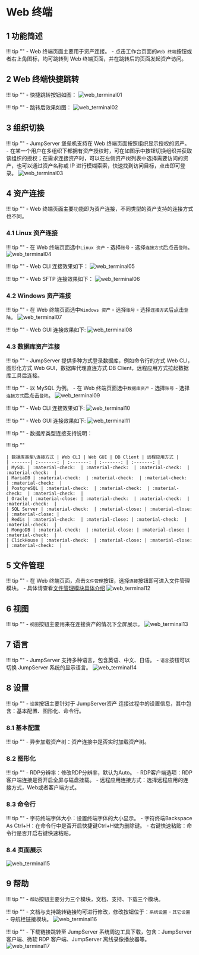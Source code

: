 # Web 终端

## 1 功能简述
!!! tip ""
    - Web 终端页面主要用于资产连接。
    - 点击工作台页面的`Web 终端`按钮或者右上角图标，均可跳转到 Web 终端页面，并在跳转后的页面发起资产访问。

## 2 Web 终端快捷跳转
!!! tip ""
    - 快捷跳转按钮如图：
![web_terminal01](../../img/web_terminal01.png)

!!! tip ""
    - 跳转后效果如图：
![web_terminal02](../../img/web_terminal02.png)

## 3 组织切换
!!! tip ""
    - JumpServer 堡垒机支持在 Web 终端页面按照组织显示授权的资产。
    - 在某一个用户在多组织下都拥有资产授权时，可在如图示中按钮切换组织并获取该组织的授权；在需求连接资产时，可以在左侧资产树列表中选择需要访问的资产，也可以通过资产名称或 IP 进行模糊索索，快速找到访问目标，点击即可登录。
![web_terminal03](../../img/web_terminal03.png)

## 4 资产连接
!!! tip ""
    - Web 终端页面主要功能即为资产连接，不同类型的资产支持的连接方式也不同。

### 4.1 Linux 资产连接
!!! tip ""
    - 在 Web 终端页面选中`Linux 资产` - 选择`账号` - 选择`连接方式`后点击`登陆`。
![web_terminal04](../../img/web_terminal04.png)

!!! tip ""
    - Web CLI 连接效果如下：
![web_terminal05](../../img/web_terminal05.png)

!!! tip ""
    - Web SFTP 连接效果如下：
![web_terminal06](../../img/web_terminal06.png)

### 4.2 Windows 资产连接
!!! tip ""
    - 在 Web 终端页面选中`Windows 资产` - 选择`账号` - 选择`连接方式`后点击`登陆`。
![web_terminal07](../../img/web_terminal07.png)

!!! tip ""
    - Web GUI 连接效果如下:
![web_terminal08](../../img/web_terminal08.png)

### 4.3 数据库资产连接
!!! tip ""
    - JumpServer 提供多种方式登录数据库，例如命令行的方式 Web CLI，图形化方式 Web GUI，数据库代理直连方式 DB Client，远程应用方式拉起数据库工具后连接。
    
!!! tip ""
    - 以 MySQL 为例。
    - 在 Web 终端页面选中`数据库资产` - 选择`账号` - 选择`连接方式`后点击`登陆`。
![web_terminal09](../../img/web_terminal09.png)

!!! tip ""
    - Web CLI 连接效果如下:
![web_terminal10](../../img/web_terminal10.png)

!!! tip ""
    - Web GUI 连接效果如下:
![web_terminal11](../../img/web_terminal11.png)

!!! tip ""
    - 数据库类型连接支持说明：

!!! tip "" 

    | 数据库类型\连接方式 | Web CLI | Web GUI | DB Client | 远程应用方式 |
    | -------| :-------: | :-------: | :-------: | :-------: |
    | MySQL | :material-check:  | :material-check:  | :material-check:  | :material-check:  |
    | MariaDB | :material-check:  | :material-check:  | :material-check:  | :material-check:  |
    | PostgreSQL | :material-check:  | :material-check:  | :material-check:  | :material-check:  |
    | Oracle | :material-close: | :material-check:  | :material-check:  | :material-check:  |
    | SQL Server | :material-check:  | :material-close: | :material-close: | :material-close: |
    | Redis | :material-check:  | :material-close: | :material-check:  | :material-check:  |
    | MongoDB | :material-check:  | :material-close: | :material-close: | :material-check:  |
    | ClickHouse | :material-check:  | :material-close: | :material-close: | :material-check:  |

## 5 文件管理
!!! tip ""
    - 在 Web 终端页面，点击`文件管理`按钮，选择`连接`按钮即可进入文件管理模块。
    - 具体请查看[文件管理模块具体介绍](file_management.md)
![web_terminal12](../../img/web_terminal12.png)

## 6 视图
!!! tip ""
    - `视图`按钮主要用来在连接资产的情况下全屏展示。
![web_terminal13](../../img/web_terminal13.png)

## 7 语言
!!! tip ""
    - JumpServer 支持多种语言，包含英语、中文、日语。
    - `语言`按钮可以切换 JumpServer 系统的显示语言。
![web_terminal14](../../img/web_terminal14.png)

## 8 设置
!!! tip ""
    - `设置`按钮主要针对于 JumpServer资产 连接过程中的设置信息，其中包含：基本配置、图形化、命令行。

### 8.1 基本配置
!!! tip ""
    - 异步加载资产树：资产连接中是否实时加载资产树。

### 8.2 图形化
!!! tip ""
    - RDP分辨率：修改RDP分辨率，默认为Auto。
    - RDP客户端选项：RDP客户端连接是否开启全屏与磁盘挂载。
    - 远程应用连接方式：选择远程应用的连接方式，Web或者客户端方式。

### 8.3 命令行
!!! tip ""
    - 字符终端字体大小：设置终端字体的大小显示。
    - 字符终端Backspace As Ctrl+H：在命令行中是否开启快捷键Ctrl+H做为删除键。
    - 右键快速粘贴：命令行是否开启右键快速粘贴。

### 8.4 页面展示
![web_terminal15](../../img/web_terminal15.png)

## 9 帮助
!!! tip ""
    - `帮助`按钮主要分为三个模块，文档、支持、下载三个模块。

!!! tip ""
    - 文档与支持跳转链接均可进行修改，修改按钮位于：`系统设置` - `其它设置` - 导航栏链接模块。
![web_terminal16](../../img/web_terminal16.png)

!!! tip ""
    - 下载链接跳转至 JumpServer 系统周边工具下载，包含：JumpServer 客户端、微软 RDP 客户端、JumpServer 离线录像播放器等。
![web_terminal17](../../img/web_terminal17.png)
